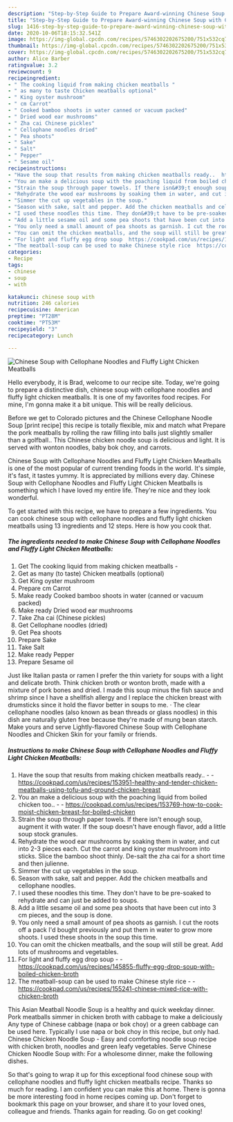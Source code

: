 ```yaml
---
description: "Step-by-Step Guide to Prepare Award-winning Chinese Soup with Cellophane Noodles and Fluffy Light Chicken Meatballs"
title: "Step-by-Step Guide to Prepare Award-winning Chinese Soup with Cellophane Noodles and Fluffy Light Chicken Meatballs"
slug: 1416-step-by-step-guide-to-prepare-award-winning-chinese-soup-with-cellophane-noodles-and-fluffy-light-chicken-meatballs
date: 2020-10-06T18:15:32.541Z
image: https://img-global.cpcdn.com/recipes/5746302202675200/751x532cq70/chinese-soup-with-cellophane-noodles-and-fluffy-light-chicken-meatballs-recipe-main-photo.jpg
thumbnail: https://img-global.cpcdn.com/recipes/5746302202675200/751x532cq70/chinese-soup-with-cellophane-noodles-and-fluffy-light-chicken-meatballs-recipe-main-photo.jpg
cover: https://img-global.cpcdn.com/recipes/5746302202675200/751x532cq70/chinese-soup-with-cellophane-noodles-and-fluffy-light-chicken-meatballs-recipe-main-photo.jpg
author: Alice Barber
ratingvalue: 3.2
reviewcount: 9
recipeingredient:
- " The cooking liquid from making chicken meatballs "
- " as many to taste Chicken meatballs optional"
- " King oyster mushroom"
- " cm Carrot"
- " Cooked bamboo shoots in water canned or vacuum packed"
- " Dried wood ear mushrooms"
- " Zha cai Chinese pickles"
- " Cellophane noodles dried"
- " Pea shoots"
- " Sake"
- " Salt"
- " Pepper"
- " Sesame oil"
recipeinstructions:
- "Have the soup that results from making chicken meatballs ready..  https://cookpad.com/us/recipes/153951-healthy-and-tender-chicken-meatballs-using-tofu-and-ground-chicken-breast"
- "You an make a delicious soup with the poaching liquid from boiled chicken too..  https://cookpad.com/us/recipes/153769-how-to-cook-moist-chicken-breast-for-boiled-chicken"
- "Strain the soup through paper towels. If there isn&#39;t enough soup, augment it with water. If the soup doesn&#39;t have enough flavor, add a little soup stock granules."
- "Rehydrate the wood ear mushrooms by soaking them in water, and cut into 2-3 pieces each. Cut the carrot and king oyster mushroom into sticks. Slice the bamboo shoot thinly. De-salt the zha cai for a short time and then julienne."
- "Simmer the cut up vegetables in the soup."
- "Season with sake, salt and pepper. Add the chicken meatballs and cellophane noodles."
- "I used these noodles this time. They don&#39;t have to be pre-soaked to rehydrate and can just be added to soups."
- "Add a little sesame oil and some pea shoots that have been cut into 3 cm pieces, and the soup is done."
- "You only need a small amount of pea shoots as garnish. I cut the roots off a pack I&#39;d bought previously and put them in water to grow more shoots. I used these shoots in the soup this time."
- "You can omit the chicken meatballs, and the soup will still be great. Add lots of mushrooms and vegetables."
- "For light and fluffy egg drop soup  https://cookpad.com/us/recipes/145855-fluffy-egg-drop-soup-with-boiled-chicken-broth"
- "The meatball-soup can be used to make Chinese style rice  https://cookpad.com/us/recipes/155241-chinese-mixed-rice-with-chicken-broth"
categories:
- Recipe
tags:
- chinese
- soup
- with

katakunci: chinese soup with 
nutrition: 246 calories
recipecuisine: American
preptime: "PT28M"
cooktime: "PT53M"
recipeyield: "3"
recipecategory: Lunch

---
```



![Chinese Soup with Cellophane Noodles and Fluffy Light Chicken Meatballs](https://img-global.cpcdn.com/recipes/5746302202675200/751x532cq70/chinese-soup-with-cellophane-noodles-and-fluffy-light-chicken-meatballs-recipe-main-photo.jpg)

Hello everybody, it is Brad, welcome to our recipe site. Today, we're going to prepare a distinctive dish, chinese soup with cellophane noodles and fluffy light chicken meatballs. It is one of my favorites food recipes. For mine, I'm gonna make it a bit unique. This will be really delicious.

Before we get to Colorado pictures and the Chinese Cellophane Noodle Soup [print recipe] this recipe is totally flexible, mix and match what Prepare the pork meatballs by rolling the raw filling into balls just slightly smaller than a golfball.. This Chinese chicken noodle soup is delicious and light. It is served with wonton noodles, baby bok choy, and carrots.

Chinese Soup with Cellophane Noodles and Fluffy Light Chicken Meatballs is one of the most popular of current trending foods in the world. It's simple, it's fast, it tastes yummy. It is appreciated by millions every day. Chinese Soup with Cellophane Noodles and Fluffy Light Chicken Meatballs is something which I have loved my entire life. They're nice and they look wonderful.


To get started with this recipe, we have to prepare a few ingredients. You can cook chinese soup with cellophane noodles and fluffy light chicken meatballs using 13 ingredients and 12 steps. Here is how you cook that.

<!--inarticleads1-->

##### The ingredients needed to make Chinese Soup with Cellophane Noodles and Fluffy Light Chicken Meatballs:

1. Get  The cooking liquid from making chicken meatballs -
1. Get  as many (to taste) Chicken meatballs (optional)
1. Get  King oyster mushroom
1. Prepare  cm Carrot
1. Make ready  Cooked bamboo shoots in water (canned or vacuum packed)
1. Make ready  Dried wood ear mushrooms
1. Take  Zha cai (Chinese pickles)
1. Get  Cellophane noodles (dried)
1. Get  Pea shoots
1. Prepare  Sake
1. Take  Salt
1. Make ready  Pepper
1. Prepare  Sesame oil


Just like Italian pasta or ramen I prefer the thin variety for soups with a light and delicate broth. Think chicken broth or wonton broth, made with a mixture of pork bones and dried. I made this soup minus the fish sauce and shrimp since I have a shellfish allergy and I replace the chicken breast with drumsticks since it hold the flavor better in soups to me. · The clear cellophane noodles (also known as bean threads or glass noodles) in this dish are naturally gluten free because they&#39;re made of mung bean starch. Make yours and serve Lightly-flavored Chinese Soup with Cellophane Noodles and Chicken Skin for your family or friends. 

<!--inarticleads2-->

##### Instructions to make Chinese Soup with Cellophane Noodles and Fluffy Light Chicken Meatballs:

1. Have the soup that results from making chicken meatballs ready.. -  - https://cookpad.com/us/recipes/153951-healthy-and-tender-chicken-meatballs-using-tofu-and-ground-chicken-breast
1. You an make a delicious soup with the poaching liquid from boiled chicken too.. -  - https://cookpad.com/us/recipes/153769-how-to-cook-moist-chicken-breast-for-boiled-chicken
1. Strain the soup through paper towels. If there isn&#39;t enough soup, augment it with water. If the soup doesn&#39;t have enough flavor, add a little soup stock granules.
1. Rehydrate the wood ear mushrooms by soaking them in water, and cut into 2-3 pieces each. Cut the carrot and king oyster mushroom into sticks. Slice the bamboo shoot thinly. De-salt the zha cai for a short time and then julienne.
1. Simmer the cut up vegetables in the soup.
1. Season with sake, salt and pepper. Add the chicken meatballs and cellophane noodles.
1. I used these noodles this time. They don&#39;t have to be pre-soaked to rehydrate and can just be added to soups.
1. Add a little sesame oil and some pea shoots that have been cut into 3 cm pieces, and the soup is done.
1. You only need a small amount of pea shoots as garnish. I cut the roots off a pack I&#39;d bought previously and put them in water to grow more shoots. I used these shoots in the soup this time.
1. You can omit the chicken meatballs, and the soup will still be great. Add lots of mushrooms and vegetables.
1. For light and fluffy egg drop soup -  - https://cookpad.com/us/recipes/145855-fluffy-egg-drop-soup-with-boiled-chicken-broth
1. The meatball-soup can be used to make Chinese style rice -  - https://cookpad.com/us/recipes/155241-chinese-mixed-rice-with-chicken-broth


This Asian Meatball Noodle Soup is a healthy and quick weekday dinner. Pork meatballs simmer in chicken broth with cabbage to make a deliciously Any type of Chinese cabbage (napa or bok choy) or a green cabbage can be used here. Typically I use napa or bok choy in this recipe, but only had. Chinese Chicken Noodle Soup - Easy and comforting noodle soup recipe with chicken broth, noodles and green leafy vegetables. Serve Chinese Chicken Noodle Soup with: For a wholesome dinner, make the following dishes. 

So that's going to wrap it up for this exceptional food chinese soup with cellophane noodles and fluffy light chicken meatballs recipe. Thanks so much for reading. I am confident you can make this at home. There is gonna be more interesting food in home recipes coming up. Don't forget to bookmark this page on your browser, and share it to your loved ones, colleague and friends. Thanks again for reading. Go on get cooking!
